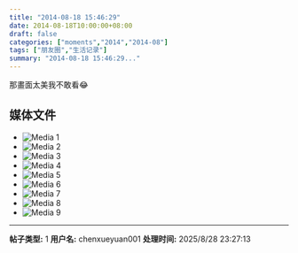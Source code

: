 ```yaml
---
title: "2014-08-18 15:46:29"
date: 2014-08-18T10:00:00+08:00
draft: false
categories: ["moments","2014","2014-08"]
tags: ["朋友圈","生活记录"]
summary: "2014-08-18 15:46:29..."
---
```


那畫面太美我不敢看😂

## 媒体文件

- ![Media 1](/Moments/photos/2014-08-18/201408181546290.jpg)
- ![Media 2](/Moments/photos/2014-08-18/201408181546291.jpg)
- ![Media 3](/Moments/photos/2014-08-18/201408181546292.jpg)
- ![Media 4](/Moments/photos/2014-08-18/201408181546293.jpg)
- ![Media 5](/Moments/photos/2014-08-18/201408181546294.jpg)
- ![Media 6](/Moments/photos/2014-08-18/201408181546295.jpg)
- ![Media 7](/Moments/photos/2014-08-18/201408181546296.jpg)
- ![Media 8](/Moments/photos/2014-08-18/201408181546297.jpg)
- ![Media 9](/Moments/photos/2014-08-18/201408181546298.jpg)

---

**帖子类型:** 1
**用户名:** chenxueyuan001
**处理时间:** 2025/8/28 23:27:13